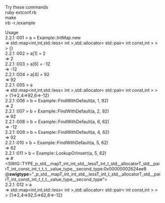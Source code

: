 Try these commands    
ruby extconf.rb    
make    
irb -r./example    


Usage   
2.2.1 :001 > a = Example::IntMap.new    
 => std::map<int,int,std::less< int >,std::allocator< std::pair< int const,int > > > {}     
2.2.1 :002 > a[1] = 2    
 => 2     
2.2.1 :003 > a[6] = -12    
 => -12     
2.2.1 :004 > a[4] = 92    
 => 92     
2.2.1 :005 > a    
 => std::map<int,int,std::less< int >,std::allocator< std::pair< int const,int > > > {1=>2,4=>92,6=>-12}     
2.2.1 :006 > b = Example::FindWithDefault(a, 1, 92)    
 => 2     
2.2.1 :007 > b = Example::FindWithDefault(a, 2, 92)    
 => 92     
2.2.1 :008 > b = Example::FindWithDefault(a, 6, 62)    
 => -12     
2.2.1 :009 > b = Example::FindWithDefault(a, 4, 62)    
 => 92     
2.2.1 :010 > b = Example::FindWithDefault(a, 5, 62)    
 => 62     
2.2.1 :011 > b = Example::LookupOrInsert(a, 5, 62)    
 => #<SWIG::TYPE_p_std__mapT_int_int_std__lessT_int_t_std__allocatorT_std__pairT_int_const_int_t_t_t__value_type__second_type:0x00000002624ee8 @__swigtype__="_p_std__mapT_int_int_std__lessT_int_t_std__allocatorT_std__pairT_int_const_int_t_t_t__value_type__second_type">     
2.2.1 :012 > a    
 => std::map<int,int,std::less< int >,std::allocator< std::pair< int const,int > > > {1=>2,4=>92,5=>62,6=>-12}     
